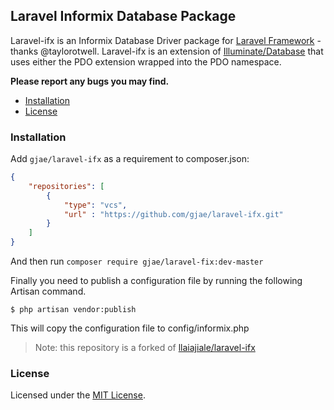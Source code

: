 ## Laravel Informix Database Package

Laravel-ifx is an Informix Database Driver package for [Laravel Framework](http://laravel.com/) - thanks @taylorotwell. Laravel-ifx is an extension of [Illuminate/Database](https://github.com/illuminate/database) that uses either the PDO extension wrapped into the PDO namespace.

**Please report any bugs you may find.**

- [Installation](#installation)
- [License](#license)

### Installation

Add `gjae/laravel-ifx` as a requirement to composer.json:

```json
{
    "repositories": [
        {
            "type": "vcs",
            "url" : "https://github.com/gjae/laravel-ifx.git"
        }
    ]
}
```
And then run `composer require gjae/laravel-fix:dev-master`

Finally you need to publish a configuration file by running the following Artisan command.

```terminal
$ php artisan vendor:publish
```
This will copy the configuration file to config/informix.php

> Note: this repository is a forked of [llaiajiale/laravel-ifx](https://github.com/llaiajiale/laravel-ifx)


### License

Licensed under the [MIT License](http://cheeaun.mit-license.org/).
